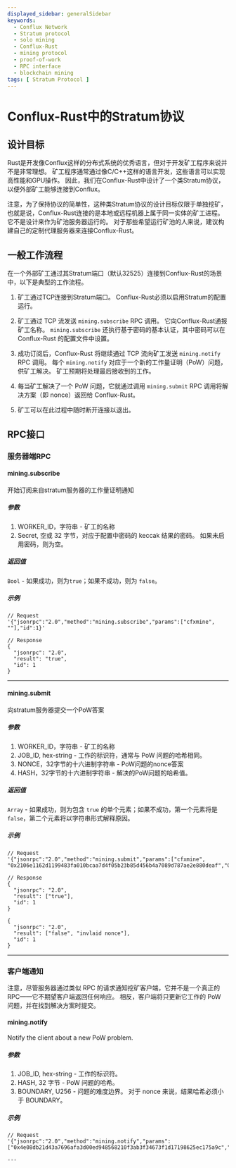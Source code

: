 ```yaml
---
displayed_sidebar: generalSidebar
keywords:
  - Conflux Network
  - Stratum protocol
  - solo mining
  - Conflux-Rust
  - mining protocol
  - proof-of-work
  - RPC interface
  - blockchain mining
tags: [ Stratum Protocol ]
---
```


# Conflux-Rust中的Stratum协议

## 设计目标

Rust是开发像Conflux这样的分布式系统的优秀语言，但对于开发矿工程序来说并不是非常理想。 矿工程序通常通过像C/C++这样的语言开发，这些语言可以实现高性能和GPU操作。 因此，我们在Conflux-Rust中设计了一个类Stratum协议，以便外部矿工能够连接到Conflux。

注意，为了保持协议的简单性，这种类Stratum协议的设计目标仅限于单独挖矿，也就是说，Conflux-Rust连接的是本地或远程机器上属于同一实体的矿工进程。 它不是设计来作为矿池服务器运行的。 对于那些希望运行矿池的人来说，建议构建自己的定制代理服务器来连接Conflux-Rust。

## 一般工作流程

在一个外部矿工通过其Stratum端口（默认32525）连接到Conflux-Rust的场景中，以下是典型的工作流程。

1. 矿工通过TCP连接到Stratum端口。 Conflux-Rust必须以启用Stratum的配置运行。

2. 矿工通过 TCP 流发送 `mining.subscribe` RPC 调用。 它向Conflux-Rust通报矿工名称。 `mining.subscribe` 还执行基于密码的基本认证，其中密码可以在 Conflux-Rust 的配置文件中设置。

3. 成功订阅后，Conflux-Rust 将继续通过 TCP 流向矿工发送 `mining.notify` RPC 调用。 每个 `mining.notify` 对应于一个新的工作量证明（PoW）问题，供矿工解决。 矿工预期将处理最后接收到的工作。

4. 每当矿工解决了一个 PoW 问题，它就通过调用 `mining.submit` RPC 调用将解决方案（即 nonce）返回给 Conflux-Rust。

5. 矿工可以在此过程中随时断开连接以退出。

## RPC接口

### 服务器端RPC

#### mining.subscribe

开始订阅来自stratum服务器的工作量证明通知

##### 参数

1. WORKER_ID，字符串 - 矿工的名称
2. Secret, 空或 32 字节，对应于配置中密码的 keccak 结果的密码。 如果未启用密码，则为空。

##### 返回值

`Bool` - 如果成功，则为`true`；如果不成功，则为 `false`。

##### 示例

```
// Request
'{"jsonrpc":"2.0","method":"mining.subscribe","params":["cfxmine", ""],"id":1}'

// Response
{
  "jsonrpc": "2.0",
  "result": "true",
  "id": 1
}
```

---

#### mining.submit

向stratum服务器提交一个PoW答案

##### 参数

1. WORKER_ID，字符串 - 矿工的名称
2. JOB_ID, hex-string - 工作的标识符，通常与 PoW 问题的哈希相同。
3. NONCE，32字节的十六进制字符串 - PoW问题的nonce答案
4. HASH，32字节的十六进制字符串 - 解决的PoW问题的哈希值。

##### 返回值

`Array` - 如果成功，则为包含 `true` 的单个元素；如果不成功，第一个元素将是 `false`，第二个元素将以字符串形式解释原因。

##### 示例

```
// Request
'{"jsonrpc":"2.0","method":"mining.submit","params":["cfxmine", "0x2106e1162d1199483fa010bcaa7d4f05b23b85d456b4a7089d787ae2e880deaf","0x21b49d385865819a171ed8cd9d9f80acc468e501f3486d3600000000000c786c","0x2106e1162d1199483fa010bcaa7d4f05b23b85d456b4a7089d787ae2e880deaf"],"id":1}'

// Response
{
  "jsonrpc": "2.0",
  "result": ["true"],
  "id": 1
}

{
  "jsonrpc": "2.0",
  "result": ["false", "invlaid nonce"],
  "id": 1
}
```

---

### 客户端通知

注意，尽管服务器通过类似 RPC 的请求通知挖矿客户端，它并不是一个真正的 RPC——它不期望客户端返回任何响应。 相反，客户端将只更新它工作的 PoW 问题，并在找到解决方案时提交。

#### mining.notify

Notify the client about a new PoW problem.

##### 参数

1. JOB_ID, hex-string - 工作的标识符。
2. HASH, 32 字节 - PoW 问题的哈希。
3. BOUNDARY, U256 - 问题的难度边界。 对于 nonce 来说，结果哈希必须小于 BOUNDARY。

##### 示例

```
// Request
'{"jsonrpc":"2.0","method":"mining.notify","params":["0x4e08db21d43a7696afa3d00ed948568210f3ab3f34673f1d17198625ec175a9c","0x4e08db21d43a7696afa3d00ed948568210f3ab3f34673f1d17198625ec175a9c","0x1a4e3422948568210f3ab3f34673f1d17198625ec175a9c"],"id":3}'

---
```
